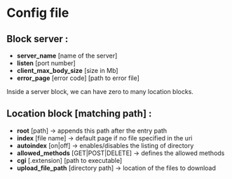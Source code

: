 # Config file

Block server :
-

 - **server_name** [name of the server]
 - **listen** [port number]
 - **client_max_body_size** [size in Mb]
 - **error_page** [error code] [path to error file]

Inside a server block, we can have zero to many location blocks.

Location block [matching path] :
-

 - **root** [path] -> appends this path after the entry path
 - **index** [file name] -> default page if no file specified in the uri
 - **autoindex** [on|off] -> enables/disables the listing of directory
 - **allowed_methods** [GET|POST|DELETE] -> defines the allowed methods
 - **cgi** [.extension] [path to executable]
 - **upload_file_path** [directory path] -> location of the files to download